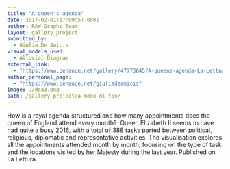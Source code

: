 ```yaml
---
title: "A queen's agenda"
date: 2017-02-01T17:09:57.000Z
author: RAW Graphs Team
layout: gallery_project
submitted_by:
  - Giulia De Amicis
visual_models_used:
  - Alluvial Diagram
external_link:
  - "https://www.behance.net/gallery/47773645/A-queens-agenda-La-Lettura-267"
author_personal_page:
  - "https://www.behance.net/giuliadeamicis"
image: ./dea3.png
path: /gallery_project/a-modo-di-teo/
---
```


How is a royal agenda structured and how many appointments does the queen of England attend every month?  Queen Elizabeth II seems to have had quite a busy 2016, with a total of 388 tasks parted between political, religious, diplomatic and representative activities. The visualisation explores all the appointments attended month by month, focusing on the type of task and the locations visited by her Majesty during the last year. Published on La Lettura.
